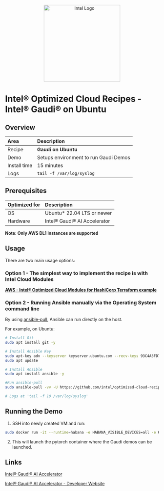 <p align="center">
  <img src="https://github.com/intel/optimized-cloud-recipes/blob/main/images/logo-classicblue-800px.png?raw=true" alt="Intel Logo" width="250"/>
</p>

# Intel® Optimized Cloud Recipes  - Intel® Gaudi® on Ubuntu

## Overview

| Area   | Description                                                 |
| :----- | :---------------------------------------------------------- |
| Recipe | **Gaudi on Ubuntu** |
Demo | Setups environment to run Gaudi Demos |  [LINK](TBD)
| Install time | 15 minutes |
| Logs | `tail -f /var/log/syslog`|

## Prerequisites

| Optimized for | Description                              |
| :------------ | :--------------------------------------- |
| OS            | Ubuntu* 22.04 LTS or newer               |
| Hardware      | Intel® Gaudi® AI Accelerator |

**Note: Only AWS DL1 Instances are supported**

## Usage

There are two main usage options:

### Option 1 - The simplest way to implement the recipe is with Intel Cloud Modules

[**AWS - Intel® Optimized Cloud Modules for HashiCorp Terraform example**](https://github.com/intel/terraform-intel-aws-vm/tree/main/examples/gen-ai-gaudi-demo)

### Option 2 - Running Ansible manually via the Operating System command line

By using [ansible-pull](https://docs.ansible.com/ansible/latest/cli/ansible-pull.html), Ansible can run directly on the host.

For example, on Ubuntu:

```bash
# Install Git 
sudo apt install git -y

# Install Ansible Key
sudo apt-key adv --keyserver keyserver.ubuntu.com --recv-keys 93C4A3FD7BB9C367
sudo apt update

# Install Ansible
sudo apt install ansible -y

#Run ansible-pull
sudo ansible-pull -vv -U https://github.com/intel/optimized-cloud-recipes.git recipes/ai-gaudi-ubuntu/recipe.yml

# Logs at 'tail -f 10 /var/log/syslog'
```

## Running the Demo

1. SSH into newly created VM and run:

```bash
sudo docker run -it --runtime=habana -e HABANA_VISIBLE_DEVICES=all -e OMPI_MCA_btl_vader_single_copy_mechanism=none --cap-add=sys_nice --net=host --ipc=host vault.habana.ai/gaudi-docker/1.15.1/ubuntu22.04/habanalabs/pytorch-installer-2.2.0:latest
```

2. This will launch the pytorch container where the Gaudi demos can be launched.

## Links

[Intel® Gaudi® AI Accelerator](https://www.intel.com/content/www/us/en/products/details/processors/ai-accelerators/gaudi-overview.html)

[Intel® Gaudi® AI Accelerator - Developer Website](https://developer.habana.ai/)
